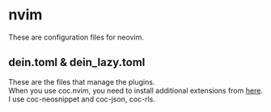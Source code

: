 # nvim
These are configuration files for neovim.  

## dein.toml & dein_lazy.toml
These are the files that manage the plugins.  
When you use coc.nvim, you need to install additional extensions from [here](https://github.com/neoclide/coc.nvim/wiki/Using-coc-extensions#implemented-coc-extensions). I use coc-neosnippet and coc-json, coc-rls.

